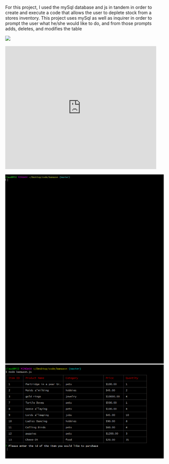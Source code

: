 For this project, I used the mySql database and js in tandem in order to create and execute a code that allows the user to deplete stock from a stores inventory. This project uses mySql as well as inquirer in order to prompt the user what he/she would like to do, and from those prompts adds, deletes, and modifies the table

![](https://drive.google.com/file/d/1vvIxTE2kARoE0yeiQqpJhi5uETjrLFx4/view?usp=sharing)

<iframe  title="" width="480" height="390" src="https://drive.google.com/file/d/1vvIxTE2kARoE0yeiQqpJhi5uETjrLFx4/view" frameborder="0" allowfullscreen></iframe>

![](bamazon_video.gif)
![](screenshot.PNG)